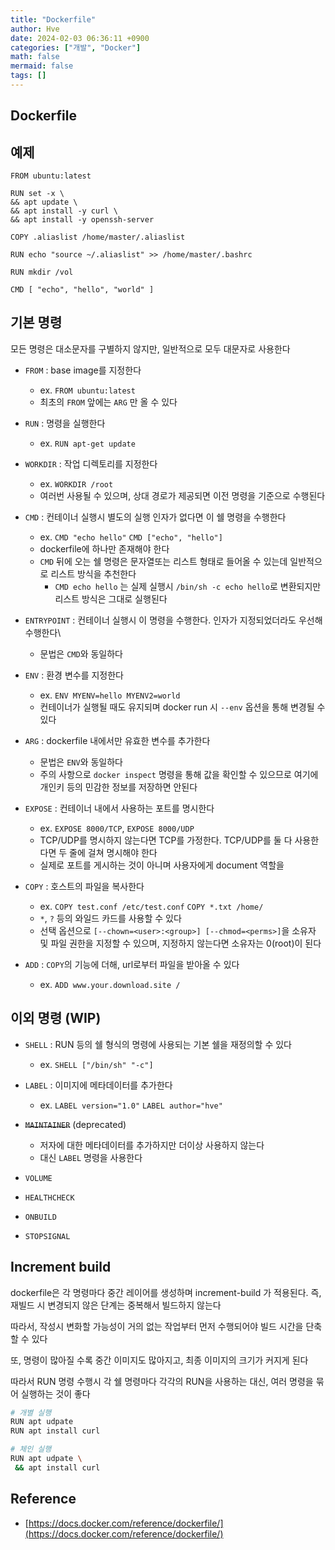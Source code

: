 ```yaml
---
title: "Dockerfile"
author: Hve
date: 2024-02-03 06:36:11 +0900
categories: ["개발", "Docker"]
math: false
mermaid: false
tags: []
---
```


## Dockerfile

## 예제

```
FROM ubuntu:latest

RUN set -x \
&& apt update \
&& apt install -y curl \
&& apt install -y openssh-server

COPY .aliaslist /home/master/.aliaslist

RUN echo "source ~/.aliaslist" >> /home/master/.bashrc

RUN mkdir /vol

CMD [ "echo", "hello", "world" ]
```

## 기본 명령

모든 명령은 대소문자를 구별하지 않지만, 일반적으로 모두 대문자로 사용한다

- `FROM` : base image를 지정한다
    - ex. `FROM ubuntu:latest`
    - 최초의 `FROM` 앞에는 `ARG` 만 올 수 있다

- `RUN` : 명령을 실행한다
    - ex. `RUN apt-get update`

- `WORKDIR` : 작업 디렉토리를 지정한다
    - ex. `WORKDIR /root`
    - 여러번 사용될 수 있으며, 상대 경로가 제공되면 이전 명령을 기준으로 수행된다

- `CMD` : 컨테이너 실행시 별도의 실행 인자가 없다면 이 쉘 명령을 수행한다
    - ex. `CMD "echo hello"` `CMD ["echo", "hello"]`
    - dockerfile에 하나만 존재해야 한다
    - `CMD` 뒤에 오는 쉘 명령은 문자열또는 리스트 형태로 들어올 수 있는데 일반적으로 리스트 방식을 추천한다
        - `CMD echo hello` 는 실제 실행시 `/bin/sh -c echo hello`로 변환되지만 리스트 방식은 그대로 실행된다

- `ENTRYPOINT` : 컨테이너 실행시 이 명령을 수행한다. 인자가 지정되었더라도 우선해 수행한다\
    - 문법은 `CMD`와 동일하다

- `ENV` : 환경 변수를 지정한다
    - ex. `ENV MYENV=hello MYENV2=world`
    - 컨테이너가 실행될 때도 유지되며 docker run 시 `--env` 옵션을 통해 변경될 수 있다

- `ARG` : dockerfile 내에서만 유효한 변수를 추가한다
    - 문법은 `ENV`와 동일하다
    - 주의 사항으로 `docker inspect` 명령을 통해 값을 확인할 수 있으므로 여기에 개인키 등의 민감한 정보를 저장하면 안된다

- `EXPOSE` : 컨테이너 내에서 사용하는 포트를 명시한다
    - ex. `EXPOSE 8000/TCP`, `EXPOSE 8000/UDP`
    - TCP/UDP를 명시하지 않는다면 TCP를 가정한다. TCP/UDP를 둘 다 사용한다면 두 줄에 걸쳐 명시해야 한다
    - 실제로 포트를 게시하는 것이 아니며 사용자에게 document 역할을 

- `COPY` : 호스트의 파일을 복사한다
    - ex. `COPY test.conf /etc/test.conf` `COPY *.txt /home/`
    - `*`, `?` 등의 와일드 카드를 사용할 수 있다
    - 선택 옵션으로 `[--chown=<user>:<group>] [--chmod=<perms>]`을 소유자 및 파일 권한을 지정할 수 있으며, 지정하지 않는다면 소유자는 0(root)이 된다

- `ADD` : `COPY`의 기능에 더해, url로부터 파일을 받아올 수 있다
    - ex. `ADD www.your.download.site /`

## 이외 명령 (WIP)

- `SHELL` : RUN 등의 쉘 형식의 명령에 사용되는 기본 쉘을 재정의할 수 있다
    - ex. `SHELL ["/bin/sh" "-c"]`


- `LABEL` : 이미지에 메타데이터를 추가한다
    - ex. `LABEL version="1.0"` `LABEL author="hve"`

- ~~`MAINTAINER`~~ (deprecated)
    - 저자에 대한 메타데이터를 추가하지만 더이상 사용하지 않는다
    - 대신 `LABEL` 명령을 사용한다

- `VOLUME`
- `HEALTHCHECK`
- `ONBUILD`
- `STOPSIGNAL`

## Increment build

dockerfile은 각 명령마다 중간 레이어를 생성하며 increment-build 가 적용된다. 즉, 재빌드 시 변경되지 않은 단계는 중복해서 빌드하지 않는다

따라서, 작성시 변화할 가능성이 거의 없는 작업부터 먼저 수행되어야 빌드 시간을 단축할 수 있다

또, 명령이 많아질 수록 중간 이미지도 많아지고, 최종 이미지의 크기가 커지게 된다

따라서 RUN 명령 수행시 각 쉘 명령마다 각각의 RUN을 사용하는 대신, 여러 명령을 묶어 실행하는 것이 좋다

```bash
# 개별 실행
RUN apt udpate
RUN apt install curl

# 체인 실행
RUN apt udpate \
 && apt install curl
```

## Reference

- [https://docs.docker.com/reference/dockerfile/](https://docs.docker.com/reference/dockerfile/)